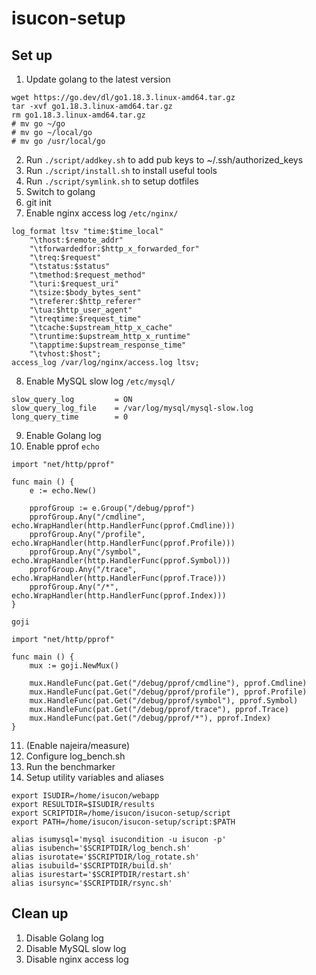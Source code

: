 # isucon-setup

## Set up
1. Update golang to the latest version
```
wget https://go.dev/dl/go1.18.3.linux-amd64.tar.gz
tar -xvf go1.18.3.linux-amd64.tar.gz
rm go1.18.3.linux-amd64.tar.gz
# mv go ~/go
# mv go ~/local/go
# mv go /usr/local/go
```
2. Run `./script/addkey.sh` to add pub keys to ~/.ssh/authorized_keys
3. Run `./script/install.sh` to install useful tools
4. Run `./script/symlink.sh` to setup dotfiles
5. Switch to golang
6. git init
7. Enable nginx access log
`/etc/nginx/`
```
log_format ltsv "time:$time_local"
	"\thost:$remote_addr"
	"\tforwardedfor:$http_x_forwarded_for"
	"\treq:$request"
	"\tstatus:$status"
	"\tmethod:$request_method"
	"\turi:$request_uri"
	"\tsize:$body_bytes_sent"
	"\treferer:$http_referer"
	"\tua:$http_user_agent"
	"\treqtime:$request_time"
	"\tcache:$upstream_http_x_cache"
	"\truntime:$upstream_http_x_runtime"
	"\tapptime:$upstream_response_time"
	"\tvhost:$host";
access_log /var/log/nginx/access.log ltsv;
```
8. Enable MySQL slow log
`/etc/mysql/`
``` 
slow_query_log         = ON
slow_query_log_file    = /var/log/mysql/mysql-slow.log
long_query_time        = 0
```
9. Enable Golang log
10. Enable pprof
`echo`
```
import "net/http/pprof"

func main () {
    e := echo.New()

    pprofGroup := e.Group("/debug/pprof")
    pprofGroup.Any("/cmdline", echo.WrapHandler(http.HandlerFunc(pprof.Cmdline)))
    pprofGroup.Any("/profile", echo.WrapHandler(http.HandlerFunc(pprof.Profile)))
    pprofGroup.Any("/symbol", echo.WrapHandler(http.HandlerFunc(pprof.Symbol)))
    pprofGroup.Any("/trace", echo.WrapHandler(http.HandlerFunc(pprof.Trace)))
    pprofGroup.Any("/*", echo.WrapHandler(http.HandlerFunc(pprof.Index)))
}
```
`goji`
```
import "net/http/pprof"

func main () {
    mux := goji.NewMux()

	mux.HandleFunc(pat.Get("/debug/pprof/cmdline"), pprof.Cmdline)
	mux.HandleFunc(pat.Get("/debug/pprof/profile"), pprof.Profile)
	mux.HandleFunc(pat.Get("/debug/pprof/symbol"), pprof.Symbol)
	mux.HandleFunc(pat.Get("/debug/pprof/trace"), pprof.Trace)
	mux.HandleFunc(pat.Get("/debug/pprof/*"), pprof.Index)
}
```
11. (Enable najeira/measure)
12. Configure log_bench.sh
13. Run the benchmarker
14. Setup utility variables and aliases
```
export ISUDIR=/home/isucon/webapp
export RESULTDIR=$ISUDIR/results
export SCRIPTDIR=/home/isucon/isucon-setup/script
export PATH=/home/isucon/isucon-setup/script:$PATH

alias isumysql='mysql isucondition -u isucon -p'
alias isubench='$SCRIPTDIR/log_bench.sh'
alias isurotate='$SCRIPTDIR/log_rotate.sh'
alias isubuild='$SCRIPTDIR/build.sh'
alias isurestart='$SCRIPTDIR/restart.sh'
alias isursync='$SCRIPTDIR/rsync.sh'
```

## Clean up
1. Disable Golang log
2. Disable MySQL slow log
3. Disable nginx access log
